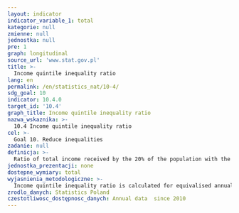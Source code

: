 ```yaml
---
layout: indicator
indicator_variable_1: total
kategorie: null
zmienne: null
jednostka: null
pre: 1
graph: longitudinal
source_url: 'www.stat.gov.pl'
title: >-
  Income quintile inequality ratio
lang: en
permalink: /en/statistics_nat/10-4/
sdg_goal: 10
indicator: 10.4.0
target_id: '10.4'
graph_title: Income quintile inequality ratio
nazwa_wskaznika: >-
  10.4 Income quintile inequality ratio
cel: >-
  Goal 10. Reduce inequalities
zadanie: null
definicja: >-
  Ratio of total income received by the 20% of the population with the highest income (top quintile) to that received by the 20% of the population with the lowest income (lowest quintile). In the EU-SILC survey, the income quintile inequality ratio is calculated for equivalised annual disposable income of households.
jednostka_prezentacji: none
dostepne_wymiary: total
wyjasnienia_metodologiczne: >-
  Income quintile inequality ratio is calculated for equivalised annual disposable income of households and its members. It is the ratio of the equivalised disposable income after social transfers of people belonging in the fifth (top) income quintile to the equivalised disposable income after social transfers of those belonging in the first (lowest) income quintile. This indicator is calculated forDisposable income is defined as a sum of the net (after deduction of income tax prepayment, tax on income from property, social and health insurance contributions) annual monetary incomes (in case of hired employment taking into account also non-monetary profit from the use of the company car) gained by all the household members reduced by: property tax, inter-household cash transfers paid and balance of offsetting settlements with the Tax Office.The equivalence scales are the parameters which allow to compare the conditions of households of different sizes and different demographic structures. They show an impact of the demographic structure on the household s costs of living. For the calculation of income statistics the modified OECD equivalence scale was applied which is calculated as follows: 1 – for the first adult household member, 0.5 – for the second and each subsequent household member aged 14 and over, 0.3 – for every child in the household under 14.Household is a group of persons related to each other by kinship or not, living together and sharing their income and expenditure (multi-person household) or a single person, not sharing his/her income or expenditure with any other person, whether living alone or with other persons (one-person household).
zrodlo_danych: Statistics Poland
czestotliwosc_dostępnosc_danych: Annual data  since 2010
---
```

